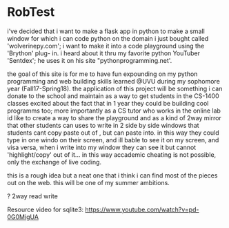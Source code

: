 # RobTest

i've decided that i  want to make a flask app in python to make a small window for which i can code python on the domain i just bought called 'wolverinepy.com'; i want to make it into a code playground using the 'Brython' plug- in. i heard about it thru my favorite python YouTuber 'Sentdex'; he uses it on his site "pythonprogramming.net'.

the goal of this site is for me to have fun expounding on my python programming and web building skills learned @UVU during my sophomore year (Fall17-Spring18). the application of this project will be something i can donate to the school and maintain as a way to get students in the CS-1400 classes excited about the fact that in 1 year they could be building cool programms too; more importantly as a CS tutor who works in the online lab id like to create a way to share the playground and as a kind of 2way mirror that other students can uses to write in 2 side by side windows that students cant copy paste out of , but can paste into. in this way they could type in one windo on their screen, and ill bable to see it on my screen, and visa versa, when i write into my window they can see it but cannot 'highlight/copy' out of it... in this way accademic cheating is not possible, only the exchange of live coding.

this is a rough idea but a neat one that i think i can find most of the pieces out on the web. this will be one of my summer ambitions.


? 2way read write

Resource video for sqlite3:
https://www.youtube.com/watch?v=pd-0G0MigUA
